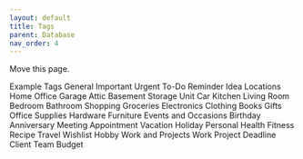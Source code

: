 ```yaml
---
layout: default
title: Tags
parent: Database
nav_order: 4
---
```


Move this page.

Example Tags
General
Important
Urgent
To-Do
Reminder
Idea
Locations
Home
Office
Garage
Attic
Basement
Storage Unit
Car
Kitchen
Living Room
Bedroom
Bathroom
Shopping
Groceries
Electronics
Clothing
Books
Gifts
Office Supplies
Hardware
Furniture
Events and Occasions
Birthday
Anniversary
Meeting
Appointment
Vacation
Holiday
Personal
Health
Fitness
Recipe
Travel
Wishlist
Hobby
Work and Projects
Work
Project
Deadline
Client
Team
Budget